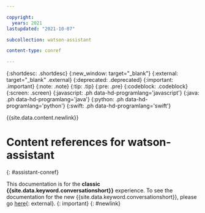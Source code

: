 ```yaml
---

copyright:
  years: 2021
lastupdated: "2021-10-07"

subcollection: watson-assistant

content-type: conref

---
```


{:shortdesc: .shortdesc}
{:new_window: target="_blank"}
{:external: target="_blank" .external}
{:deprecated: .deprecated}
{:important: .important}
{:note: .note}
{:tip: .tip}
{:pre: .pre}
{:codeblock: .codeblock}
{:screen: .screen}
{:javascript: .ph data-hd-programlang='javascript'}
{:java: .ph data-hd-programlang='java'}
{:python: .ph data-hd-programlang='python'}
{:swift: .ph data-hd-programlang='swift'}

{{site.data.content.newlink}}

# Content references for watson-assistant
{: #assistant-conref}

This documentation is for the **classic {{site.data.keyword.conversationshort}}** experience. To see the documentation for the new {{site.data.keyword.conversationshort}}, please go [here](https://cloud.ibm.com/docs/watson-assistant){: external}.
{: important}
{: #newlink}
